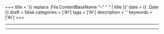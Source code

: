 +++
title = '{{ replace .File.ContentBaseName "-" " " | title }}'
date = {{ .Date }}
draft = false
categories = ['AI']
tags = ['AI']
description = ''
keywords = ['AI']
+++

---

---

<!-- - [原文](...) -->
<!-- - [original](...) -->
<!-- - [AI 博客 - 从零开始学AI](...) -->
<!-- - [AI Blog - Learn AI from scratch](...) -->
<!-- - [公众号 - 从零开始学AI](...) -->
<!-- - [CSDN - 从零开始学AI](...) -->
<!-- - [掘金 - 从零开始学AI](...) -->
<!-- - [知乎 - 从零开始学AI](...) -->
<!-- - [阿里云 - 从零开始学AI](...) -->
<!-- - [腾讯云 - 从零开始学AI](...) -->
